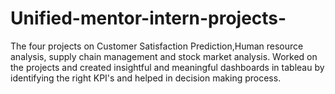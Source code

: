 # Unified-mentor-intern-projects-
The four projects on Customer Satisfaction Prediction,Human resource analysis, supply chain management and stock market analysis.
Worked on the projects and created insightful and meaningful dashboards in tableau by identifying the right KPI's and helped in decision making process.
